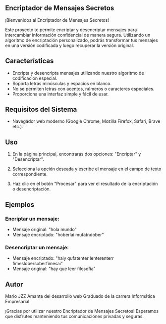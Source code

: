 ## Encriptador de Mensajes Secretos

¡Bienvenidos al Encriptador de Mensajes Secretos!

Este proyecto te permite encriptar y desencriptar mensajes para intercambiar información confidencial de manera segura. Utilizando un algoritmo de encriptación personalizado, podrás transformar tus mensajes en una versión codificada y luego recuperar la versión original.

## Características

- Encripta y desencripta mensajes utilizando nuestro algoritmo de codificación especial.
- Soporta letras minúsculas y espacios en blanco.
- No se permiten letras con acentos, números o caracteres especiales.
- Proporciona una interfaz simple y fácil de usar.

## Requisitos del Sistema

- Navegador web moderno (Google Chrome, Mozilla Firefox, Safari, Brave etc.).

## Uso

1. En la página principal, encontrarás dos opciones: "Encriptar" y "Desencriptar".

2. Selecciona la opción deseada y escribe el mensaje en el campo de texto correspondiente.

3. Haz clic en el botón "Procesar" para ver el resultado de la encriptación o desencriptación.

## Ejemplos

### Encriptar un mensaje:

- Mensaje original: "hola mundo"
- Mensaje encriptado: "hoberlai mufatndober"

### Desencriptar un mensaje:

- Mensaje encriptado: "haiy qufatenter lenterenterr fimeslobersoberfimesai"
- Mensaje original: "hay que leer filosofia"


## Autor

Mario JZZ
Amante del desarrollo web
Graduado de la carrera Informática Empresarial

¡Gracias por utilizar nuestro Encriptador de Mensajes Secretos! Esperamos que disfrutes manteniendo tus comunicaciones privadas y seguras.
